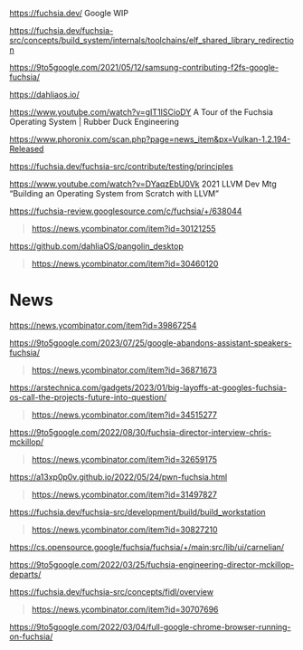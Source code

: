 https://fuchsia.dev/ Google WIP

https://fuchsia.dev/fuchsia-src/concepts/build_system/internals/toolchains/elf_shared_library_redirection

https://9to5google.com/2021/05/12/samsung-contributing-f2fs-google-fuchsia/

https://dahliaos.io/

https://www.youtube.com/watch?v=gIT1ISCioDY A Tour of the Fuchsia Operating System | Rubber Duck Engineering

https://www.phoronix.com/scan.php?page=news_item&px=Vulkan-1.2.194-Released

https://fuchsia.dev/fuchsia-src/contribute/testing/principles

https://www.youtube.com/watch?v=DYaqzEbU0Vk 2021 LLVM Dev Mtg “Building an Operating System from Scratch with LLVM”

https://fuchsia-review.googlesource.com/c/fuchsia/+/638044
> https://news.ycombinator.com/item?id=30121255

https://github.com/dahliaOS/pangolin_desktop
> https://news.ycombinator.com/item?id=30460120

# News
https://news.ycombinator.com/item?id=39867254

https://9to5google.com/2023/07/25/google-abandons-assistant-speakers-fuchsia/
> https://news.ycombinator.com/item?id=36871673

https://arstechnica.com/gadgets/2023/01/big-layoffs-at-googles-fuchsia-os-call-the-projects-future-into-question/
> https://news.ycombinator.com/item?id=34515277

https://9to5google.com/2022/08/30/fuchsia-director-interview-chris-mckillop/
> https://news.ycombinator.com/item?id=32659175

https://a13xp0p0v.github.io/2022/05/24/pwn-fuchsia.html
> https://news.ycombinator.com/item?id=31497827

https://fuchsia.dev/fuchsia-src/development/build/build_workstation
> https://news.ycombinator.com/item?id=30827210

https://cs.opensource.google/fuchsia/fuchsia/+/main:src/lib/ui/carnelian/

https://9to5google.com/2022/03/25/fuchsia-engineering-director-mckillop-departs/

https://fuchsia.dev/fuchsia-src/concepts/fidl/overview
> https://news.ycombinator.com/item?id=30707696

https://9to5google.com/2022/03/04/full-google-chrome-browser-running-on-fuchsia/